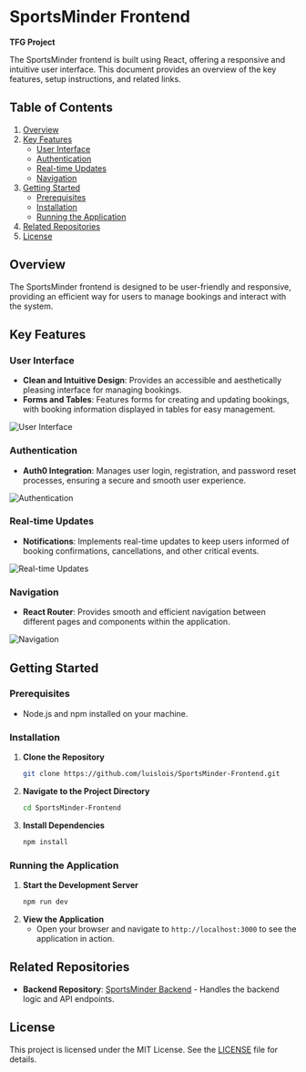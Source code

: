 # SportsMinder Frontend

**TFG Project**

The SportsMinder frontend is built using React, offering a responsive and intuitive user interface. This document provides an overview of the key features, setup instructions, and related links.

## Table of Contents
1. [Overview](#overview)
2. [Key Features](#key-features)
    - [User Interface](#user-interface)
    - [Authentication](#authentication)
    - [Real-time Updates](#real-time-updates)
    - [Navigation](#navigation)
3. [Getting Started](#getting-started)
    - [Prerequisites](#prerequisites)
    - [Installation](#installation)
    - [Running the Application](#running-the-application)
4. [Related Repositories](#related-repositories)
5. [License](#license)

## Overview

The SportsMinder frontend is designed to be user-friendly and responsive, providing an efficient way for users to manage bookings and interact with the system.

## Key Features

### User Interface
- **Clean and Intuitive Design**: Provides an accessible and aesthetically pleasing interface for managing bookings.
- **Forms and Tables**: Features forms for creating and updating bookings, with booking information displayed in tables for easy management.

![User Interface](docs/screenshots/ui-screenshot.png)

### Authentication
- **Auth0 Integration**: Manages user login, registration, and password reset processes, ensuring a secure and smooth user experience.

![Authentication](docs/screenshots/auth-screenshot.png)

### Real-time Updates
- **Notifications**: Implements real-time updates to keep users informed of booking confirmations, cancellations, and other critical events.

![Real-time Updates](docs/screenshots/realtime-screenshot.png)

### Navigation
- **React Router**: Provides smooth and efficient navigation between different pages and components within the application.

![Navigation](docs/screenshots/nav-screenshot.png)

## Getting Started

### Prerequisites
- Node.js and npm installed on your machine.

### Installation
1. **Clone the Repository**
    ```sh
    git clone https://github.com/luislois/SportsMinder-Frontend.git
    ```
2. **Navigate to the Project Directory**
    ```sh
    cd SportsMinder-Frontend
    ```
3. **Install Dependencies**
    ```sh
    npm install
    ```

### Running the Application
1. **Start the Development Server**
    ```sh
    npm run dev
    ```
2. **View the Application**
   - Open your browser and navigate to `http://localhost:3000` to see the application in action.

## Related Repositories
- **Backend Repository**: [SportsMinder Backend](https://github.com/luislois/SportsMinder-Backend) - Handles the backend logic and API endpoints.

## License
This project is licensed under the MIT License. See the [LICENSE](LICENSE) file for details.
